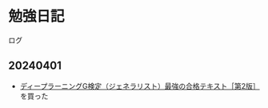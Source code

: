 # 勉強日記

ログ

## 20240401

- [ディープラーニングG検定（ジェネラリスト）最強の合格テキスト［第2版］](https://www.sbcr.jp/product/4815622756/)を買った

